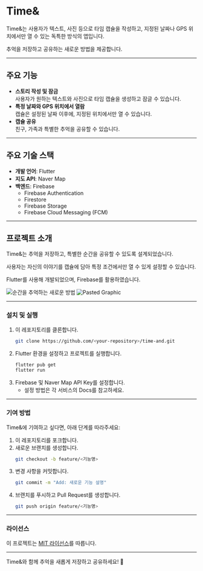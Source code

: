 # **Time&**

Time&는 사용자가 텍스트, 사진 등으로 타임 캡슐을 작성하고, 지정된 날짜나 GPS 위치에서만 열 수 있는 독특한 방식의 앱입니다.

추억을 저장하고 공유하는 새로운 방법을 제공합니다.

---

## **주요 기능**
- **스토리 작성 및 잠금**  
  사용자가 원하는 텍스트와 사진으로 타임 캡슐을 생성하고 잠글 수 있습니다.
- **특정 날짜와 GPS 위치에서 열람**  
  캡슐은 설정된 날짜 이후에, 지정된 위치에서만 열 수 있습니다.
- **캡슐 공유**  
  친구, 가족과 특별한 추억을 공유할 수 있습니다.

---

## **주요 기술 스택**
- **개발 언어**: Flutter  
- **지도 API**: Naver Map  
- **백엔드**: Firebase  
  - Firebase Authentication  
  - Firestore  
  - Firebase Storage  
  - Firebase Cloud Messaging (FCM)

---

## **프로젝트 소개**
Time&는 추억을 저장하고, 특별한 순간을 공유할 수 있도록 설계되었습니다.

사용자는 자신의 이야기를 캡슐에 담아 특정 조건에서만 열 수 있게 설정할 수 있습니다.

Flutter를 사용해 개발되었으며, Firebase를 활용하였습니다.


![순간을 추억하는 새로운 방법](https://github.com/user-attachments/assets/93b0c09c-2c59-4ec6-af1c-6564bfcb2aba) ![Pasted Graphic](https://github.com/user-attachments/assets/0621d46b-a2c8-437d-ae0d-1d9583c46fa5)

---

### **설치 및 실행**
1. 이 레포지토리를 클론합니다.
    ```bash
    git clone https://github.com/<your-repository>/time-and.git
    ```
2. Flutter 환경을 설정하고 프로젝트를 실행합니다.
    ```bash
    flutter pub get
    flutter run
    ```
3. Firebase 및 Naver Map API Key를 설정합니다.
   - 설정 방법은 각 서비스의 Docs를 참고하세요.

---

### **기여 방법**
Time&에 기여하고 싶다면, 아래 단계를 따라주세요:
1. 이 레포지토리를 포크합니다.
2. 새로운 브랜치를 생성합니다.  
    ```bash
    git checkout -b feature/<기능명>
    ```
3. 변경 사항을 커밋합니다.  
    ```bash
    git commit -m "Add: 새로운 기능 설명"
    ```
4. 브랜치를 푸시하고 Pull Request를 생성합니다.  
    ```bash
    git push origin feature/<기능명>
    ```

---

### **라이선스**
이 프로젝트는 [MIT 라이선스](./LICENSE)를 따릅니다.

---

Time&와 함께 추억을 새롭게 저장하고 공유하세요! 🎉
